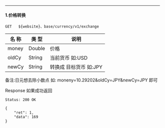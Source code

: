 ------------------------------------------------
#### 1.价格转换
```
GET   ${website}、base/currency/v1/exchange
```

|  名 称   |   类 型  |                    说明                                         |
| -------- | -------- | -----------------------------------------------                 |
| money | Double | 价格                 |
| oldCy | String | 当前货币  如:USD              |
| newCy | String  | 转换成 目标货币 如:JPY              |

备注:日元想去除小数点 如: moneny=10.29202&oldCy=JPY&newCy=JPY 即可

Response  如果成功返回

```
Status: 200 OK
```
```
{
    "ret": 1,
    "data": 169
}

```